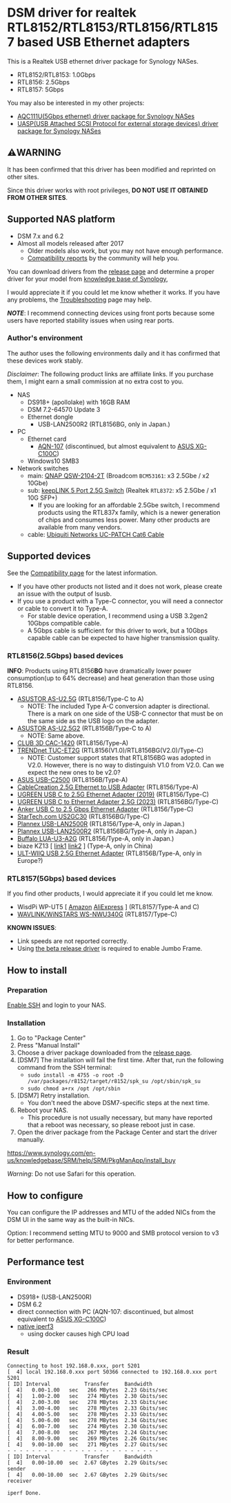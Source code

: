 # DSM driver for realtek RTL8152/RTL8153/RTL8156/RTL8157 based USB Ethernet adapters

This is a Realtek USB ethernet driver package for Synology NASes.

* RTL8152/RTL8153: 1.0Gbps
* RTL8156: 2.5Gbps
* RTL8157: 5Gbps

You may also be interested in my other projects:
* [AQC111U(5Gbps ethernet) driver package for Synology NASes](https://github.com/bb-qq/aqc111)
* [UASP(USB Attached SCSI Protocol for external storage devices) driver package for Synology NASes](https://github.com/bb-qq/uas)

## ⚠️**WARNING**

It has been confirmed that this driver has been modified and reprinted on other sites.

Since this driver works with root privileges, **DO NOT USE IT OBTAINED FROM OTHER SITES**.

## Supported NAS platform

* DSM 7.x and 6.2
* Almost all models released after 2017
  * Older models also work, but you may not have enough performance.
  * [Compatibility reports](https://github.com/bb-qq/r8152/wiki/Compatibility) by the community will help you.

You can download drivers from the [release page](https://github.com/bb-qq/r8152/releases) and determine a proper driver for your model from [knowledge base of Synology](https://www.synology.com/en-global/knowledgebase/DSM/tutorial/Compatibility_Peripherals/What_kind_of_CPU_does_my_NAS_have), 

I would appreciate it if you could let me know whether it works. If you have any problems, the [Troubleshooting](https://github.com/bb-qq/r8152/wiki/Troubleshooting) page may help.

***NOTE***: I recommend connecting devices using front ports because some users have reported stability issues when using rear ports.

### Author's environment

The author uses the following environments daily and it has confirmed that these devices work stably.

*Disclaimer*: The following product links are affiliate links. If you purchase them, I might earn a small commission at no extra cost to you.

* NAS
  * DS918+ (apollolake) with 16GB RAM
  * DSM 7.2-64570 Update 3
  * Ethernet dongle
    * USB-LAN2500R2 (RTL8156BG, only in Japan.)
* PC
  * Ethernet card
    * [AQN-107](https://amzn.to/3RNLg7u) (discontinued, but almost equivalent to [ASUS XG-C100C](https://amzn.to/3fPJUX3))
  * Windows10 SMB3
* Network switches
  * main: [QNAP QSW-2104-2T](https://amzn.to/3Sam3W0) (Broadcom `BCM53161`: x3 2.5Gbe / x2 10Gbe)
  * sub: [keepLINK 5 Port 2.5G Switch](https://amzn.to/41PHpv6) (Realtek `RTL8372`: x5 2.5Gbe / x1 10G SFP+)
    * If you are looking for an affordable 2.5Gbe switch, I recommend products using the RTL837x family, which is a newer generation of chips and consumes less power. Many other products are available from many vendors.
  * cable: [Ubiquiti Networks UC-PATCH Cat6 Cable](https://amzn.to/3Xyybla)

## Supported devices

See the [Compatibility page](https://github.com/bb-qq/r8152/wiki/Compatibility) for the latest information.

* If you have other products not listed and it does not work, please create an issue with the output of lsusb.
* If you use a product with a Type-C connector, you will need a connector or cable to convert it to Type-A.
  * For stable device operation, I recommend using a USB 3.2gen2 10Gbps compatible cable.
  * A 5Gbps cable is sufficient for this driver to work, but a 10Gbps capable cable can be expected to have higher transmission quality.

### RTL8156(2.5Gbps) based devices

**INFO**: Products using RTL8156**BG** have dramatically lower power consumption(up to 64% decrease) and heat generation than those using RTL8156.

* [ASUSTOR AS-U2.5G](https://amzn.to/2ZRx1pi) (RTL8156/Type-C to A)
  * NOTE: The included Type A-C conversion adapter is directional. There is a mark on one side of the USB-C connector that must be on the same side as the USB logo on the adapter.
* [ASUSTOR AS-U2.5G2](https://amzn.to/3u5wUH4) (RTL8156B/Type-C to A)
  * NOTE: Same above.
* [CLUB 3D CAC-1420](https://amzn.to/2ZPmzKD) (RTL8156/Type-A)
* [TRENDnet TUC-ET2G](https://amzn.to/2PLmR5v) (RTL8156(V1.0)/RTL8156BG(V2.0)/Type-C)
  * NOTE: Customer support states that RTL8156BG was adopted in V2.0. However, there is no way to distinguish V1.0 from V2.0. Can we expect the new ones to be v2.0? 
* [ASUS USB-C2500](https://amzn.to/45TS6Nv) (RTL8156B/Type-A)
* [CableCreation 2.5G Ethernet to USB Adapter](https://amzn.to/39yfZyj) (RTL8156/Type-A)
* [UGREEN USB C to 2.5G Ethernet Adapter (2019)](https://amzn.to/3fzXmfE) (RTL8156/Type-C)
* [UGREEN USB C to Ethernet Adapter 2.5G (2023)](https://amzn.to/3QHSElc) (RTL8156BG/Type-C)
* [Anker USB C to 2.5 Gbps Ethernet Adapter](https://amzn.to/3QK7qrZ) (RTL8156/Type-C)
* [StarTech.com US2GC30](https://amzn.to/46XTsYX) (RTL8156BG/Type-C)
* [Plannex USB-LAN2500R](https://amzn.to/2ZISyAb) (RTL8156/Type-A, only in Japan.)
* [Plannex USB-LAN2500R2](https://amzn.to/47c14GU) (RTL8156BG/Type-A, only in Japan.)
* [Buffalo LUA-U3-A2G](https://amzn.to/36kGQf9) (RTL8156/Type-A, only in Japan.)
* biaze KZ13 \[ [link1](https://alexnld.com/product/biaze-kz13-usb-external-2-5g-network-adapter-usb-to-rj45-converter-rj45-network-port-hub-usb-gigabit-wired-network-card-for-macbook-surface-lenovo-asus-computers/) [link2](https://digitalzakka.com/product/biaze-kz13-2-5g-usb-external-network-adapter-rj45-converter-hub-gigabit-wired-network-card/) \] (Type-A, only in China)
* [ULT-WIIQ USB 2.5G Ethernet Adapter](https://amzn.to/3HfEW3G) (RTL8156B/Type-A, only in Europe?)

### RTL8157(5Gbps) based devices

If you find other products, I would appreciate it if you could let me know.

* WisdPi WP-UT5 \[ [Amazon](https://amzn.to/3TA3RWh) [AliExpress](https://s.click.aliexpress.com/e/_DDQpNWZ) \] (RTL8157/Type-A and C)
* [WAVLINK/WiNSTARS WS-NWU340G](https://amzn.to/3MVG5QF) (RTL8157/Type-C)

**KNOWN ISSUES**:
* Link speeds are not reported correctly.
* Using [the beta release driver](https://github.com/bb-qq/r8152/releases/tag/2.18.1-2) is required to enable Jumbo Frame.

## How to install

### Preparation

[Enable SSH](https://www.synology.com/en-us/knowledgebase/DSM/tutorial/General_Setup/How_to_login_to_DSM_with_root_permission_via_SSH_Telnet) and login to your NAS.

### Installation

1. Go to "Package Center"
2. Press "Manual Install"
3. Choose a driver package downloaded from the [release page](https://github.com/bb-qq/r8152/releases).
4. [DSM7] The installation will fail the first time. After that, run the following command from the SSH terminal:
   * `sudo install -m 4755 -o root -D /var/packages/r8152/target/r8152/spk_su /opt/sbin/spk_su`
   * `sudo chmod a+rx /opt /opt/sbin`
5. [DSM7] Retry installation. 
   * You don't need the above DSM7-specific steps at the next time.
6. Reboot your NAS.
   * This procedure is not usually necessary, but many have reported that a reboot was necessary, so please reboot just in case.
7. Open the driver package from the Package Center and start the driver manually.

https://www.synology.com/en-us/knowledgebase/SRM/help/SRM/PkgManApp/install_buy

*Warning*: Do not use Safari for this operation.

## How to configure

You can configure the IP addresses and MTU of the added NICs from the DSM UI in the same way as the built-in NICs.

Option: I recommend setting MTU to 9000 and SMB protocol version to v3 for better performance.

## Performance test

### Environment
* DS918+ (USB-LAN2500R)
* DSM 6.2
* direct connection with PC (AQN-107: discontinued, but almost equivalent to [ASUS XG-C100C](https://amzn.to/3fPJUX3))
* [native iperf3](http://www.jadahl.com/iperf-arp-scan/DSM_6.2/)
    * using docker causes high CPU load

### Result
````
Connecting to host 192.168.0.xxx, port 5201
[  4] local 192.168.0.xxx port 50366 connected to 192.168.0.xxx port 5201
[ ID] Interval           Transfer     Bandwidth
[  4]   0.00-1.00   sec   266 MBytes  2.23 Gbits/sec
[  4]   1.00-2.00   sec   274 MBytes  2.30 Gbits/sec
[  4]   2.00-3.00   sec   278 MBytes  2.33 Gbits/sec
[  4]   3.00-4.00   sec   278 MBytes  2.33 Gbits/sec
[  4]   4.00-5.00   sec   278 MBytes  2.33 Gbits/sec
[  4]   5.00-6.00   sec   278 MBytes  2.34 Gbits/sec
[  4]   6.00-7.00   sec   274 MBytes  2.30 Gbits/sec
[  4]   7.00-8.00   sec   267 MBytes  2.24 Gbits/sec
[  4]   8.00-9.00   sec   269 MBytes  2.26 Gbits/sec
[  4]   9.00-10.00  sec   271 MBytes  2.27 Gbits/sec
- - - - - - - - - - - - - - - - - - - - - - - - -
[ ID] Interval           Transfer     Bandwidth
[  4]   0.00-10.00  sec  2.67 GBytes  2.29 Gbits/sec                  sender
[  4]   0.00-10.00  sec  2.67 GBytes  2.29 Gbits/sec                  receiver

iperf Done.
````
